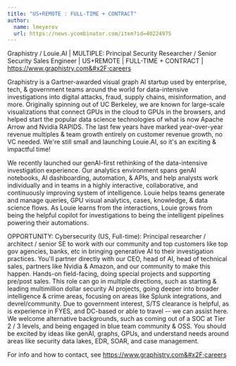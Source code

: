 ```yaml
---
title: "US+REMOTE : FULL-TIME + CONTRACT"
author:
  name: lmeyerov
  url: https://news.ycombinator.com/item?id=40224975
---
```

Graphistry &#x2F; Louie.AI | MULTIPLE: Principal Security Researcher &#x2F; Senior Security Sales Engineer | US+REMOTE | FULL-TIME + CONTRACT | <a href="https:&#x2F;&#x2F;www.graphistry.com&#x2F;careers" rel="nofollow">https:&#x2F;&#x2F;www.graphistry.com&#x2F;careers</a>

Graphistry is a Gartner-awarded visual graph AI startup used by enterprise, tech, &amp; government teams around the world for data-intensive investigations into digital attacks, fraud, supply chains, misinformation, and more. Originally spinning out of UC Berkeley, we are known for large-scale visualizations that connect GPUs in the cloud to GPUs in the browsers, and helped start the popular data science technologies of what is now Apache Arrow and Nvidia RAPIDS. The last few years have marked year-over-year revenue multiples &amp; team growth entirely on customer revenue growth, no VC needed. We&#x27;re still small and launching Louie.AI, so it&#x27;s an exciting &amp; impactful time!

We recently launched our genAI-first rethinking of the data-intensive investigation experience. Our analytics environment spans genAI notebooks, AI dashboarding, automation, &amp; APIs, and help analysts work individually and in teams in a highly interactive, collaborative, and continuously improving system of intelligence. Louie helps teams generate and manage queries, GPU visual analytics, cases, knowledge, &amp; data science flows. As Louie learns from the interactions, Louie grows from being the helpful copilot for investigations to being the intelligent pipelines powering their automations.

OPPORTUNITY: Cybersecurity (US, Full-time): Principal researcher &#x2F; architect &#x2F; senior SE to work with our community and top customers like top gov agencies, banks, etc in bringing generative AI to their investigation practices. You&#x27;ll partner directly with our CEO, head of AI, head of technical sales, partners like Nvidia &amp; Amazon, and our community to make this happen. Hands-on field-facing, doing special projects and supporting pre&#x2F;post sales. This role can go in multiple directions, such as starting &amp; leading multimillion dollar security AI projects, going deeper into broader intelligence &amp; crime areas, focusing on areas like Splunk integrations, and devrel&#x2F;community. Due to government interest, S&#x2F;TS clearance is helpful, as is experience in FYES, and DC-based or able to travel -- we can assist here. We welcome alternative backgrounds, such as coming out of a SOC at Tier 2 &#x2F; 3 levels, and being engaged in blue team community &amp; OSS. You should be excited by ideas like genAI, graphs, GPUs, and understand needs around areas like security data lakes, EDR, SOAR, and case management.

For info and how to contact, see <a href="https:&#x2F;&#x2F;www.graphistry.com&#x2F;careers" rel="nofollow">https:&#x2F;&#x2F;www.graphistry.com&#x2F;careers</a>
